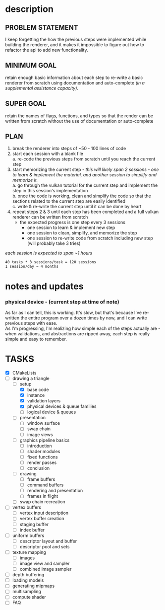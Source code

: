# description

## PROBLEM STATEMENT
I keep forgetting the how the previous steps were implemented while building the renderer, and it makes it impossible to figure out how to refactor the api to add new functionality.

## MINIMUM GOAL
retain enough basic information about each step to re-write a basic renderer from scratch using documentation and auto-complete *(in a supplemental assistance capacity)*.

## SUPER GOAL
retain the names of flags, functions, and types so that the render can be written from scratch without the use of documentation or auto-complete

## PLAN 
1. break the renderer into steps of ~50 - 100 lines of code
2.  start each session with a blank file  
	a. re-code the previous steps from scratch until you reach the current step
4. start memorizing the current step *- this will likely span 2 sessions - one to learn & implement the material, and another session to simplify and memorize it.*  
	a. go through the vulkan tutorial for the current step and implement the step in this session's implementation  
	b. once the code is working, clean and simplify the code so that the sections related to the current step are easily identified  
	c. write & re-write the current step until it can be done by heart  
5. repeat steps 2 & 3 until each step has been completed and a full vulkan renderer can be written from scratch  
	- the expected progress is one step every 3 sessions  
		- one session to learn & implement new step  
		- one session to clean, simplify, and memorize the step  
		- one session to re-write code from scratch including new step (will probably take 3 tries)  

*each session is expected to span ~1 hours*
```
40 tasks * 3 sessions/task = 120 sessions
1 session/day = 4 months
```

# notes and updates

### physical device - (current step at time of note)
As far as I can tell, this is working. It's slow, but that's because I've re-written the entire program over a dozen times by now, and I can write previous steps with ease.  
As I'm progressing, I'm realizing how simple each of the steps actually are - when validations, and abstractions are ripped away, each step is really simple and easy to remember. 

# TASKS
- [x] CMakeLists
- [ ] drawing a triangle
	- [ ] setup
		- [x] base code
		- [x] instance
		- [x] validation layers
		- [x] physical  devices & queue families
		- [ ] logical device & queues
	- [ ] presentation
		- [ ] window surface
		- [ ] swap chain
		- [ ] image views
	- [ ] graphics pipeline basics
		- [ ] introduction
		- [ ] shader modules
		- [ ] fixed functions
		- [ ] render passes
		- [ ] conclusion
	- [ ] drawing
		- [ ] frame buffers
		- [ ] command buffers
		- [ ] rendering and presentation
		- [ ] frames in flight
	- [ ] swap chain recreation
- [ ] vertex buffers
	- [ ] vertex input description
	- [ ] vertex buffer creation
	- [ ] staging buffer
	- [ ] index buffer
- [ ] uniform buffers
	- [ ] descriptor layout and buffer
	- [ ] descriptor pool and sets
- [ ] texture mapping
	- [ ] images
	- [ ] image view and sampler
	- [ ] combined image sampler
- [ ] depth buffering
- [ ] loading models
- [ ] generating mipmaps
- [ ] multisampling
- [ ] compute shader
- [ ] FAQ
